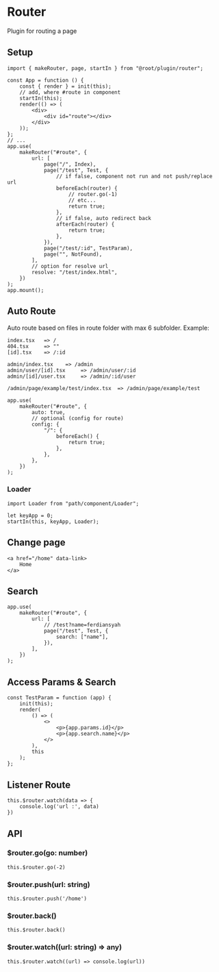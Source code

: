 # Router

Plugin for routing a page

## Setup

```tsx
import { makeRouter, page, startIn } from "@root/plugin/router";

const App = function () {
    const { render } = init(this);
    // add, where #route in component
    startIn(this);
    render(() => (
        <div>
            <div id="route"></div>
        </div>
    ));
};
// ...
app.use(
    makeRouter("#route", {
        url: [
            page("/", Index),
            page("/test", Test, {
                // if false, component not run and not push/replace url
                beforeEach(router) {
                    // router.go(-1)
                    // etc...
                    return true;
                },
                // if false, auto redirect back
                afterEach(router) {
                    return true;
                },
            }),
            page("/test/:id", TestParam),
            page("", NotFound),
        ],
        // option for resolve url
        resolve: "/test/index.html",
    })
);
app.mount();
```

## Auto Route

Auto route based on files in route folder with max 6 subfolder. Example:

```text
index.tsx   => /
404.tsx     => ""
[id].tsx    => /:id

admin/index.tsx    => /admin
admin/user/[id].tsx     => /admin/user/:id
admin/[id]/user.tsx     => /admin/:id/user

/admin/page/example/test/index.tsx  => /admin/page/example/test
```

```tsx
app.use(
    makeRouter("#route", {
        auto: true,
        // optional (config for route)
        config: {
            "/": {
                beforeEach() {
                    return true;
                },
            },
        },
    })
);
```

### Loader

```tsx
import Loader from "path/component/Loader";

let keyApp = 0;
startIn(this, keyApp, Loader);
```

## Change page

```tsx
<a href="/home" data-link>
    Home
</a>
```

## Search

```tsx
app.use(
    makeRouter("#route", {
        url: [
            // /test?name=ferdiansyah
            page("/test", Test, {
                search: ["name"],
            }),
        ],
    })
);
```

## Access Params & Search

```tsx
const TestParam = function (app) {
    init(this);
    render(
        () => (
            <>
                <p>{app.params.id}</p>
                <p>{app.search.name}</p>
            </>
        ),
        this
    );
};
```

## Listener Route

```tsx
this.$router.watch(data => {
    console.log('url :', data)
})
```

## API

### $router.go(go: number)

```tsx
this.$router.go(-2)
```

### $router.push(url: string)

```tsx
this.$router.push('/home')
```

### $router.back()

```tsx
this.$router.back()
```

### $router.watch((url: string) => any)

```tsx
this.$router.watch((url) => console.log(url))
```